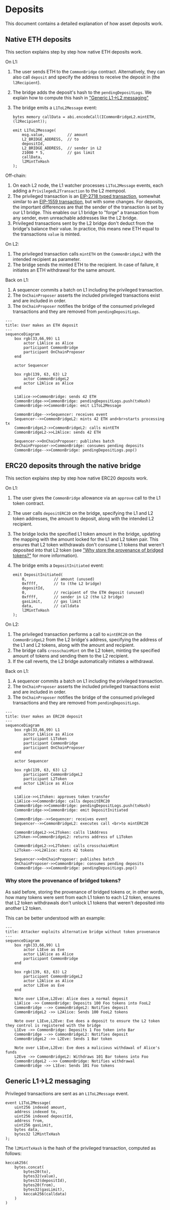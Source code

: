 # Deposits

This document contains a detailed explanation of how asset deposits work.

## Native ETH deposits

This section explains step by step how native ETH deposits work.

On L1:

1. The user sends ETH to the `CommonBridge` contract.
   Alternatively, they can also call `deposit` and specify the address to receive the deposit in (the `l2Recipient`).
2. The bridge adds the deposit's hash to the `pendingDepositLogs`.
   We explain how to compute this hash in ["Generic L1->L2 messaging"](#generic-l1-l2-messaging)
3. The bridge emits a `L1ToL2Message` event:

    ```solidity
    bytes memory callData = abi.encodeCall(ICommonBridgeL2.mintETH, (l2Recipient));

    emit L1ToL2Message(
        msg.value,          // amount
        L2_BRIDGE_ADDRESS,  // to
        depositId,
        L2_BRIDGE_ADDRESS,  // sender in L2
        21000 * 5,          // gas limit
        callData,
        l2MintTxHash
    );
    ```

Off-chain:

1. On each L2 node, the L1 watcher processes `L1ToL2Message` events, each adding a `PrivilegedL2Transaction` to the L2 mempool.
2. The privileged transaction is an [EIP-2718 typed transaction](https://eips.ethereum.org/EIPS/eip-2718), somewhat similar to an [EIP-1559 transaction](https://eips.ethereum.org/EIPS/eip-1559), but with some changes.
   For deposits, the important differences are that the sender of the transaction is set by our L1 bridge.
   This enables our L1 bridge to "forge" a transaction from any sender, even unreachable addresses like the L2 bridge.
3. Privileged transactions sent by the L2 bridge don't deduct from the bridge's balance their value.
   In practice, this means new ETH equal to the transactions `value` is minted.

On L2:

1. The privileged transaction calls `mintETH` on the `CommonBridgeL2` with the intended recipient as parameter.
2. The bridge sends the minted ETH to the recipient.
   In case of failure, it initiates an ETH withdrawal for the same amount.

Back on L1:

1. A sequencer commits a batch on L1 including the privileged transaction.
2. The `OnChainProposer` asserts the included privileged transactions exist and are included in order.
3. The `OnChainProposer` notifies the bridge of the consumed privileged transactions and they are removed from `pendingDepositLogs`.

```mermaid
---
title: User makes an ETH deposit
---
sequenceDiagram
    box rgb(33,66,99) L1
        actor L1Alice as Alice
        participant CommonBridge
        participant OnChainProposer
    end

    actor Sequencer

    box rgb(139, 63, 63) L2
        actor CommonBridgeL2
        actor L2Alice as Alice
    end

    L1Alice->>CommonBridge: sends 42 ETH
    CommonBridge->>CommonBridge: pendingDepositLogs.push(txHash)
    CommonBridge->>CommonBridge: emit L1ToL2Message

    CommonBridge-->>Sequencer: receives event
    Sequencer-->>CommonBridgeL2: mints 42 ETH and<br>starts processing tx
    CommonBridgeL2->>CommonBridgeL2: calls mintETH
    CommonBridgeL2->>L2Alice: sends 42 ETH

    Sequencer->>OnChainProposer: publishes batch
    OnChainProposer->>CommonBridge: consumes pending deposits
    CommonBridge-->>CommonBridge: pendingDepositLogs.pop()
```

## ERC20 deposits through the native bridge

This section explains step by step how native ERC20 deposits work.

On L1:

1. The user gives the `CommonBridge` allowance via an `approve` call to the L1 token contract.
2. The user calls `depositERC20` on the bridge, specifying the L1 and L2 token addresses, the amount to deposit, along with the intended L2 recipient.
3. The bridge locks the specified L1 token amount in the bridge, updating the mapping with the amount locked for the L1 and L2 token pair.
   This ensures that L2 token withdrawals don't consume L1 tokens that weren't deposited into that L2 token (see ["Why store the provenance of bridged tokens?"](#why-store-the-provenance-of-bridged-tokens) for more information).
4. The bridge emits a `DepositInitiated` event:

    ```solidity
    emit DepositInitiated(
        0,            // amount (unused)
        0xffff,       // to (the L2 bridge)
        depositId,
        0,            // recipient of the ETH deposit (unused)
        0xffff,       // sender in L2 (the L2 bridge)
        gasLimit,     // gas limit
        data,         // calldata
        l2MintTxHash
    );
    ```

On L2:

1. The privileged transaction performs a call to `mintERC20` on the `CommonBridgeL2` from the L2 bridge's address, specifying the address of the L1 and L2 tokens, along with the amount and recipient.
2. The bridge calls `crosschainMint` on the L2 token, minting the specified amount of tokens and sending them to the L2 recipient.
3. If the call reverts, the L2 bridge automatically initiates a withdrawal.

Back on L1:

1. A sequencer commits a batch on L1 including the privileged transaction.
2. The `OnChainProposer` asserts the included privileged transactions exist and are included in order.
3. The `OnChainProposer` notifies the bridge of the consumed privileged transactions and they are removed from `pendingDepositLogs`.

```mermaid
---
title: User makes an ERC20 deposit
---
sequenceDiagram
    box rgb(33,66,99) L1
        actor L1Alice as Alice
        participant L1Token
        participant CommonBridge
        participant OnChainProposer
    end

    actor Sequencer

    box rgb(139, 63, 63) L2
        participant CommonBridgeL2
        participant L2Token
        actor L2Alice as Alice
    end

    L1Alice->>L1Token: approves token transfer
    L1Alice->>CommonBridge: calls depositERC20
    CommonBridge->>CommonBridge: pendingDepositLogs.push(txHash)
    CommonBridge->>CommonBridge: emit DepositInitiated

    CommonBridge-->>Sequencer: receives event
    Sequencer-->>CommonBridgeL2: executes call <br>to mintERC20

    CommonBridgeL2->>L2Token: calls l1Address
    L2Token->>CommonBridgeL2: returns address of L1Token

    CommonBridgeL2->>L2Token: calls crosschainMint
    L2Token-->>L2Alice: mints 42 tokens

    Sequencer->>OnChainProposer: publishes batch
    OnChainProposer->>CommonBridge: consumes pending deposits
    CommonBridge-->>CommonBridge: pendingDepositLogs.pop()
```

### Why store the provenance of bridged tokens?

As said before, storing the provenance of bridged tokens or, in other words, how many tokens were sent from each L1 token to each L2 token, ensures that L2 token withdrawals don't unlock L1 tokens that weren't deposited into another L2 token.

This can be better understood with an example:

```mermaid
---
title: Attacker exploits alternative bridge without token provenance
---
sequenceDiagram
    box rgb(33,66,99) L1
        actor L1Eve as Eve
        actor L1Alice as Alice
        participant CommonBridge
    end

    box rgb(139, 63, 63) L2
        participant CommonBridgeL2
        actor L2Alice as Alice
        actor L2Eve as Eve
    end

    Note over L1Eve,L2Eve: Alice does a normal deposit
    L1Alice ->> CommonBridge: Deposits 100 Foo tokens into FooL2
    CommonBridge -->> CommonBridgeL2: Notifies deposit
    CommonBridgeL2 ->> L2Alice: Sends 100 FooL2 tokens

    Note over L1Eve,L2Eve: Eve does a deposit to ensure the L2 token they control is registered with the bridge
    L1Eve ->> CommonBridge: Deposits 1 Foo token into Bar
    CommonBridge -->> CommonBridgeL2: Notifies deposit
    CommonBridgeL2 ->> L2Eve: Sends 1 Bar token

    Note over L1Eve,L2Eve: Eve does a malicious withdawal of Alice's funds
    L2Eve ->> CommonBridgeL2: Withdraws 101 Bar tokens into Foo
    CommonBridgeL2 -->> CommonBridge: Notifies withdrawal
    CommonBridge ->> L1Eve: Sends 101 Foo tokens
```

## Generic L1->L2 messaging

<!-- TODO: extend this version once we have generic L1->L2 messages -->

Privileged transactions are sent as an `L1ToL2Message` event.

```solidity
event L1ToL2Message(
    uint256 indexed amount,
    address indexed to,
    uint256 indexed depositId,
    address from,
    uint256 gasLimit,
    bytes data,
    bytes32 l2MintTxHash
);
```

The `l2MintTxHash` is the hash of the privileged transaction, computed as follows:

```solidity
keccak256(
    bytes.concat(
        bytes20(to),
        bytes32(value),
        bytes32(depositId),
        bytes20(from),
        bytes32(gasLimit),
        keccak256(calldata)
    )
)
```
